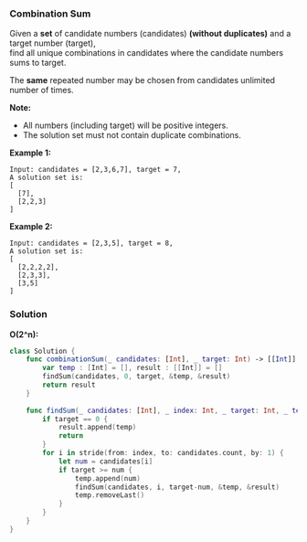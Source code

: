 
### Combination Sum

Given a __set__ of candidate numbers (candidates) __(without duplicates)__ and a target number (target),</br> 
find all unique combinations in candidates where the candidate numbers sums to target.

The __same__ repeated number may be chosen from candidates unlimited number of times.

__Note:__

* All numbers (including target) will be positive integers.
* The solution set must not contain duplicate combinations.

__Example 1:__
```
Input: candidates = [2,3,6,7], target = 7,
A solution set is:
[
  [7],
  [2,2,3]
]
```
__Example 2:__
```
Input: candidates = [2,3,5], target = 8,
A solution set is:
[
  [2,2,2,2],
  [2,3,3],
  [3,5]
]
```

### Solution
__O(2^n):__
```Swift
class Solution {
    func combinationSum(_ candidates: [Int], _ target: Int) -> [[Int]] {
        var temp : [Int] = [], result : [[Int]] = []
        findSum(candidates, 0, target, &temp, &result)
        return result
    }
    
    func findSum(_ candidates: [Int], _ index: Int, _ target: Int, _ temp: inout [Int], _ result: inout [[Int]]) {
        if target == 0 {
            result.append(temp)
            return
        }
        for i in stride(from: index, to: candidates.count, by: 1) {
            let num = candidates[i]
            if target >= num {
                temp.append(num)
                findSum(candidates, i, target-num, &temp, &result)
                temp.removeLast()
            }
        }
    }
}
```
